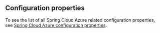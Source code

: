 ## Configuration properties

To see the list of all Spring Cloud Azure related configuration properties, see [Spring Cloud Azure configuration properties](../../configuration-properties-all.md).
